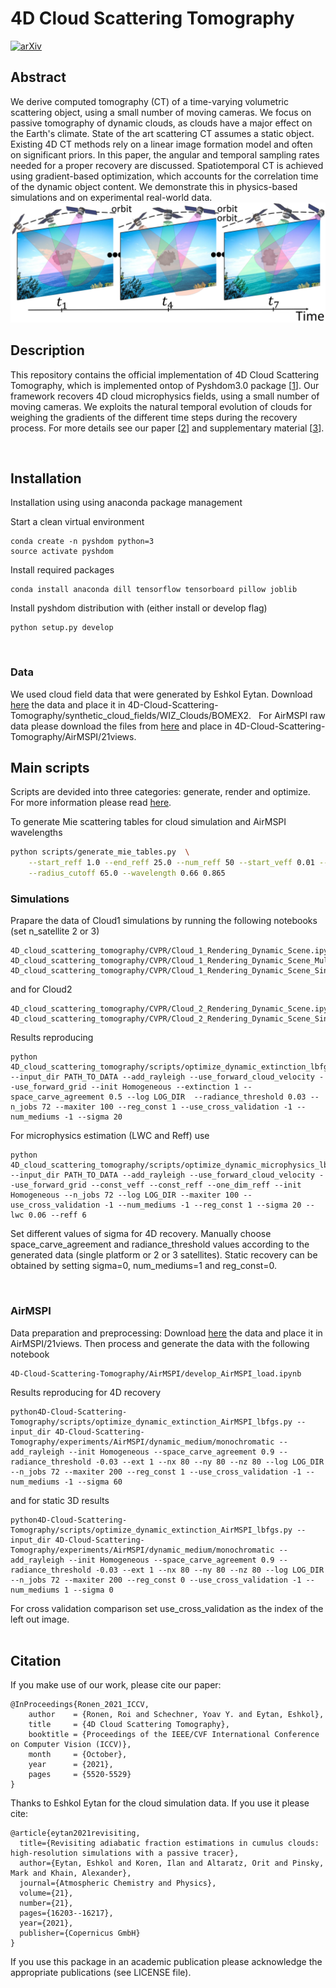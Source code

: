 # 4D Cloud Scattering Tomography
[![arXiv](https://img.shields.io/static/v1?label=ICCV2021&message=4DCloudCT&color=blueviolet)](https://openaccess.thecvf.com/content/ICCV2021/papers/Ronen_4D_Cloud_Scattering_Tomography_ICCV_2021_paper.pdf)

## Abstract
We derive computed tomography (CT) of a time-varying volumetric scattering object, using a small number of moving cameras. We focus on passive tomography of dynamic clouds, as clouds have a major effect on the Earth's climate. State of the art scattering CT assumes a static object. Existing 4D CT methods rely on a linear image formation model and often on significant priors. In this paper, the angular and temporal sampling rates needed for a proper recovery are discussed. Spatiotemporal CT is achieved using gradient-based optimization, which accounts for the correlation time of the dynamic object content. We demonstrate this in physics-based simulations and on experimental real-world data.
![4DcloudScatteringTomography](4DcloudScatteringTomography.png)

## Description
This repository contains the official implementation of 4D Cloud Scattering Tomography, which is implemented ontop of Pyshdom3.0 package [[1]].
Our framework recovers 4D cloud microphysics fields, using a small number of moving cameras. We exploits the natural temporal evolution of clouds for weighing the gradients of the different time steps during the recovery process. For more details see our paper [[2]] and supplementary material [[3]].


[1]: https://github.com/aviadlevis/pyshdom
[2]: https://openaccess.thecvf.com/content/ICCV2021/papers/Ronen_4D_Cloud_Scattering_Tomography_ICCV_2021_paper.pdf
[3]: https://openaccess.thecvf.com/content/ICCV2021/supplemental/Ronen_4D_Cloud_Scattering_ICCV_2021_supplemental.pdf


&nbsp;


## Installation 
Installation using using anaconda package management

Start a clean virtual environment
```
conda create -n pyshdom python=3
source activate pyshdom
```

Install required packages
```
conda install anaconda dill tensorflow tensorboard pillow joblib
```

Install pyshdom distribution with (either install or develop flag)
```
python setup.py develop
```

&nbsp;

### Data
We used cloud field data that were generated by Eshkol Eytan. Download [here](https://technionmail-my.sharepoint.com/:f:/g/personal/roironen_campus_technion_ac_il/EkwMkT74AdBMmFlD-blUIBsBPx79O3glbbVLo9CfRSYeSg?e=bjcPhv) the data and place it in 4D-Cloud-Scattering-Tomography/synthetic_cloud_fields/WIZ_Clouds/BOMEX2.
&nbsp;
For AirMSPI raw data please download the files from [here](https://technionmail-my.sharepoint.com/:f:/g/personal/roironen_campus_technion_ac_il/EpqZczvgj05NpC2JGPO8kjwBrI77-v5JKC9Cw7gJFkiPFA?e=YUPwwt) and place in 4D-Cloud-Scattering-Tomography/AirMSPI/21views.

## Main scripts
Scripts are devided into three categories: generate, render and optimize. For more information please read [here](https://github.com/ronenroi/4D-Cloud-Scattering-Tomography/blob/master/scripts/README.md).

To generate Mie scattering tables for cloud simulation and AirMSPI wavelengths
```sh
python scripts/generate_mie_tables.py  \
    --start_reff 1.0 --end_reff 25.0 --num_reff 50 --start_veff 0.01 --end_veff 0.2 --num veff 50 \
    --radius_cutoff 65.0 --wavelength 0.66 0.865
```
### Simulations
Prapare the data of Cloud1 simulations by running the following notebooks (set n_satellite 2 or 3)
```
4D_cloud_scattering_tomography/CVPR/Cloud_1_Rendering_Dynamic_Scene.ipynb
4D_cloud_scattering_tomography/CVPR/Cloud_1_Rendering_Dynamic_Scene_Multispectral.ipynb
4D_cloud_scattering_tomography/CVPR/Cloud_1_Rendering_Dynamic_Scene_Single_Platform.ipynb
```

and for Cloud2 
```
4D_cloud_scattering_tomography/CVPR/Cloud_2_Rendering_Dynamic_Scene.ipynb
4D_cloud_scattering_tomography/CVPR/Cloud_2_Rendering_Dynamic_Scene_Single_Platform.ipynb
```

Results reproducing


```
python 4D_cloud_scattering_tomography/scripts/optimize_dynamic_extinction_lbfgs.py --input_dir PATH_TO_DATA --add_rayleigh --use_forward_cloud_velocity --use_forward_grid --init Homogeneous --extinction 1 --space_carve_agreement 0.5 --log LOG_DIR  --radiance_threshold 0.03 --n_jobs 72 --maxiter 100 --reg_const 1 --use_cross_validation -1 --num_mediums -1 --sigma 20
```

For microphysics estimation (LWC and Reff) use
```
python 4D_cloud_scattering_tomography/scripts/optimize_dynamic_microphysics_lbfgs.py --input_dir PATH_TO_DATA --add_rayleigh --use_forward_cloud_velocity --use_forward_grid --const_veff --const_reff --one_dim_reff --init Homogeneous --n_jobs 72 --log LOG_DIR --maxiter 100 --use_cross_validation -1 --num_mediums -1 --reg_const 1 --sigma 20 --lwc 0.06 --reff 6
```

Set different values of sigma for 4D recovery. Manually choose space_carve_agreement and radiance_threshold values according to the generated data (single platform or 2 or 3 satellites). Static recovery can be obtained by setting sigma=0, num_mediums=1 and reg_const=0.

&nbsp;

### AirMSPI
Data preparation and preprocessing: Download [here](https://technionmail-my.sharepoint.com/:f:/g/personal/roironen_campus_technion_ac_il/EpqZczvgj05NpC2JGPO8kjwBrI77-v5JKC9Cw7gJFkiPFA?e=W4nTS9)  the data and place it in AirMSPI/21views.
Then process and generate the data with the following notebook
```
4D-Cloud-Scattering-Tomography/AirMSPI/develop_AirMSPI_load.ipynb
```

Results reproducing for 4D recovery

```
python4D-Cloud-Scattering-Tomography/scripts/optimize_dynamic_extinction_AirMSPI_lbfgs.py --input_dir 4D-Cloud-Scattering-Tomography/experiments/AirMSPI/dynamic_medium/monochromatic --add_rayleigh --init Homogeneous --space_carve_agreement 0.9 --radiance_threshold -0.03 --ext 1 --nx 80 --ny 80 --nz 80 --log LOG_DIR --n_jobs 72 --maxiter 200 --reg_const 1 --use_cross_validation -1 --num_mediums -1 --sigma 60
```

and for static 3D results
```
python4D-Cloud-Scattering-Tomography/scripts/optimize_dynamic_extinction_AirMSPI_lbfgs.py --input_dir 4D-Cloud-Scattering-Tomography/experiments/AirMSPI/dynamic_medium/monochromatic --add_rayleigh --init Homogeneous --space_carve_agreement 0.9 --radiance_threshold -0.03 --ext 1 --nx 80 --ny 80 --nz 80 --log LOG_DIR --n_jobs 72 --maxiter 200 --reg_const 0 --use_cross_validation -1 --num_mediums 1 --sigma 0
```

For cross validation comparison set use_cross_validation as the index of the left out image.  
&nbsp;


## Citation
If you make use of our work, please cite our paper:
```
@InProceedings{Ronen_2021_ICCV,
    author    = {Ronen, Roi and Schechner, Yoav Y. and Eytan, Eshkol},
    title     = {4D Cloud Scattering Tomography},
    booktitle = {Proceedings of the IEEE/CVF International Conference on Computer Vision (ICCV)},
    month     = {October},
    year      = {2021},
    pages     = {5520-5529}
}
```
Thanks to Eshkol Eytan for the cloud simulation data. If you use it please cite:
```
@article{eytan2021revisiting,
  title={Revisiting adiabatic fraction estimations in cumulus clouds: high-resolution simulations with a passive tracer},
  author={Eytan, Eshkol and Koren, Ilan and Altaratz, Orit and Pinsky, Mark and Khain, Alexander},
  journal={Atmospheric Chemistry and Physics},
  volume={21},
  number={21},
  pages={16203--16217},
  year={2021},
  publisher={Copernicus GmbH}
}
```

If you use this package in an academic publication please acknowledge the appropriate publications (see LICENSE file). 

